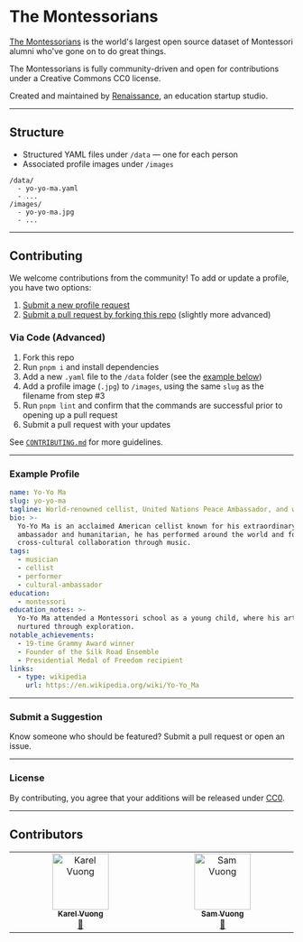 # The Montessorians

[The Montessorians](https://themontessorians.xyz) is the world's largest open source dataset of Montessori alumni who've
gone on to do great things.

The Montessorians is fully community-driven and open for contributions under a Creative Commons CC0 license.

Created and maintained by [Renaissance](https://renaissance.education), an education startup studio.

---

## Structure

- Structured YAML files under `/data` — one for each person
- Associated profile images under `/images`

```
/data/
  - yo-yo-ma.yaml
  - ...
/images/
  - yo-yo-ma.jpg
  - ...
```

---

## Contributing

We welcome contributions from the community! To add or update a profile, you have two options:

1. [Submit a new profile request](https://github.com/renaissanceabc/the-montessorians/issues/new?template=01_profile_request.md)
2. [Submit a pull request by forking this repo](https://github.com/renaissanceabc/the-montessorians/fork) (slightly more
   advanced)

### Via Code (Advanced)

1. Fork this repo
2. Run `pnpm i` and install dependencies
3. Add a new `.yaml` file to the `/data` folder (see the [example below](#example-profile))
4. Add a profile image (`.jpg`) to `/images`, using the same `slug` as the filename from step #3
5. Run `pnpm lint` and confirm that the commands are successful prior to opening up a pull request
6. Submit a pull request with your updates

See [`CONTRIBUTING.md`](./CONTRIBUTING.md) for more guidelines.

---

### Example Profile

```yaml
name: Yo-Yo Ma
slug: yo-yo-ma
tagline: World-renowned cellist, United Nations Peace Ambassador, and winner of 19 Grammy Awards
bio: >-
  Yo-Yo Ma is an acclaimed American cellist known for his extraordinary technique and deep musicality. A cultural
  ambassador and humanitarian, he has performed around the world and founded the Silk Road Ensemble to foster
  cross-cultural collaboration through music.
tags:
  - musician
  - cellist
  - performer
  - cultural-ambassador
education:
  - montessori
education_notes: >-
  Yo-Yo Ma attended a Montessori school as a young child, where his artistic sensibilities and self-motivation were
  nurtured through exploration.
notable_achievements:
  - 19-time Grammy Award winner
  - Founder of the Silk Road Ensemble
  - Presidential Medal of Freedom recipient
links:
  - type: wikipedia
    url: https://en.wikipedia.org/wiki/Yo-Yo_Ma
```

---

### Submit a Suggestion

Know someone who should be featured? Submit a pull request or open an issue.

---

### License

By contributing, you agree that your additions will be released under
[CC0](https://github.com/renaissanceabc/the-montessorians?tab=CC0-1.0-1-ov-file#readme).

---

## Contributors

<!-- ALL-CONTRIBUTORS-LIST:START - Do not remove or modify this section -->
<!-- prettier-ignore-start -->
<!-- markdownlint-disable -->
<table>
  <tbody>
    <tr>
      <td align="center" valign="top" width="12.5%"><a href="https://github.com/karelvuong"><img src="https://avatars.githubusercontent.com/u/95452264?v=4?s=100" width="100px;" alt="Karel Vuong"/><br /><sub><b>Karel Vuong</b></sub></a><br /><a href="#data-karelvuong" title="Profile contributions">📝</a></td>
      <td align="center" valign="top" width="12.5%"><a href="https://github.com/samjvuong"><img src="https://avatars.githubusercontent.com/u/89951683?v=4?s=100" width="100px;" alt="Sam Vuong"/><br /><sub><b>Sam Vuong</b></sub></a><br /><a href="#data-samjvuong" title="Profile contributions">📝</a></td>
    </tr>
  </tbody>
</table>

<!-- markdownlint-restore -->
<!-- prettier-ignore-end -->
<!-- ALL-CONTRIBUTORS-LIST:END -->

